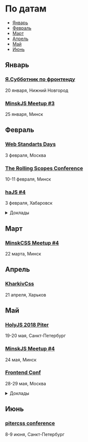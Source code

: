 # По датам

- [Январь](#Январь)
- [Февраль](#Февраль)
- [Март](#Март)
- [Апрель](#Апрель)
- [Май](#Май)
- [Июнь](#Июнь)

<!--
 -->
## Январь

### [Я.Субботник по фронтенду](https://www.it52.info/)

20 января, Нижний Новгород

### [MinskJS Meetup #3](https://www.facebook.com/events/376143919465636/)

25 января, Минск

## Февраль

### [Web Standarts Days](https://wsd.events/2018/02/03/)

3 февраля, Москва

### [The Rolling Scopes Conference](https://2018.conf.rollingscopes.com/)

10-11 февраля, Минск

### [haJS #4](https://hajs.ru/)

3 февраля, Хабаровск

<details>
  <summary>Доклады</summary>
  - Методы построения сеток: от ужасного к прекрасному, Валентина Видяева (Префектура)
  - lit-html. Шаблонизатор, библиотека, соперник React, Игорь Антонов (ДальЖАСО)
  - Путь к фронтенду 2018, Роман Вишневский (ДальЖАСО)
  - Фундамент для современного веб-приложения, Игорь Антонов (ДальЖАСО)
</details>

## Март

### [MinskCSS Meetup #4](https://www.facebook.com/events/159025461484995/)

22 марта, Минск

## Апрель

### [KharkivCss](http://kharkivcss.org/)

21 апреля, Харьков

## Май

### [HolyJS 2018 Piter](https://holyjs-piter.ru/)

19-20 мая, Санкт-Петербург

### [MinskJS Meetup #4](https://www.facebook.com/events/137407033681379/)

24 мая, Минск

### [Frontend Conf](http://frontendconf.ru/2018/)

28-29 мая, Москва

<details>
  <summary>Доклады</summary>
  - Автоматизация фронтенда
  - Тестирование фронтенда
  - Быстродействие интерфейса и сети
  - Оффлайн и кэширование
  - Шаблонизаторы и препроцессоры
  - адаптивная вёрстка
</details>

## Июнь

### [pitercss conference](https://pitercss.com/)

8-9 июня, Санкт-Петербург
